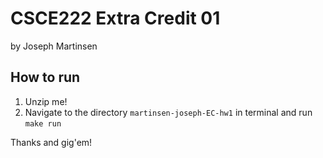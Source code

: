 # CSCE222 Extra Credit 01
by Joseph Martinsen

## How to run

1. Unzip me!
2. Navigate to the directory `martinsen-joseph-EC-hw1` in terminal and run `make run`

Thanks and gig'em!
